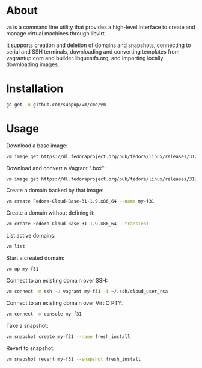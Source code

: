 # About #

`vm` is a command line utility that provides a high-level interface to create
and manage virtual machines through libvirt.

It supports creation and deletion of domains and snapshots, connecting to serial
and SSH terminals, downloading and converting templates from vagrantup.com and
builder.libguestfs.org, and importing locally downloading images.

# Installation #

```bash
go get -u github.com/subpop/vm/cmd/vm
```

# Usage #

Download a base image:

```bash
vm image get https://dl.fedoraproject.org/pub/fedora/linux/releases/31/Cloud/x86_64/images/Fedora-Cloud-Base-31-1.9.x86_64.qcow2
```

Download and convert a Vagrant ".box":

```bash
vm image get https://dl.fedoraproject.org/pub/fedora/linux/releases/31/Cloud/x86_64/images/Fedora-Cloud-Base-Vagrant-31-1.9.x86_64.vagrant-libvirt.box
```

Create a domain backed by that image:

```bash
vm create Fedora-Cloud-Base-31-1.9.x86_64 --name my-f31
```

Create a domain without defining it:

```bash
vm create Fedora-Cloud-Base-31-1.9.x86_64 --transient
```

List active domains:

```bash
vm list
```

Start a created domain:

```bash
vm up my-f31
```

Connect to an existing domain over SSH:

```bash
vm connect -m ssh -u vagrant my-f31 -i ~/.ssh/cloud_user_rsa
```

Connect to an existing domain over VirtIO PTY:

```bash
vm connect -m console my-f31
```

Take a snapshot:

```bash
vm snapshot create my-f31 --name fresh_install
```

Revert to snapshot:

```bash
vm snapshot revert my-f31 --snapshot fresh_install
```
